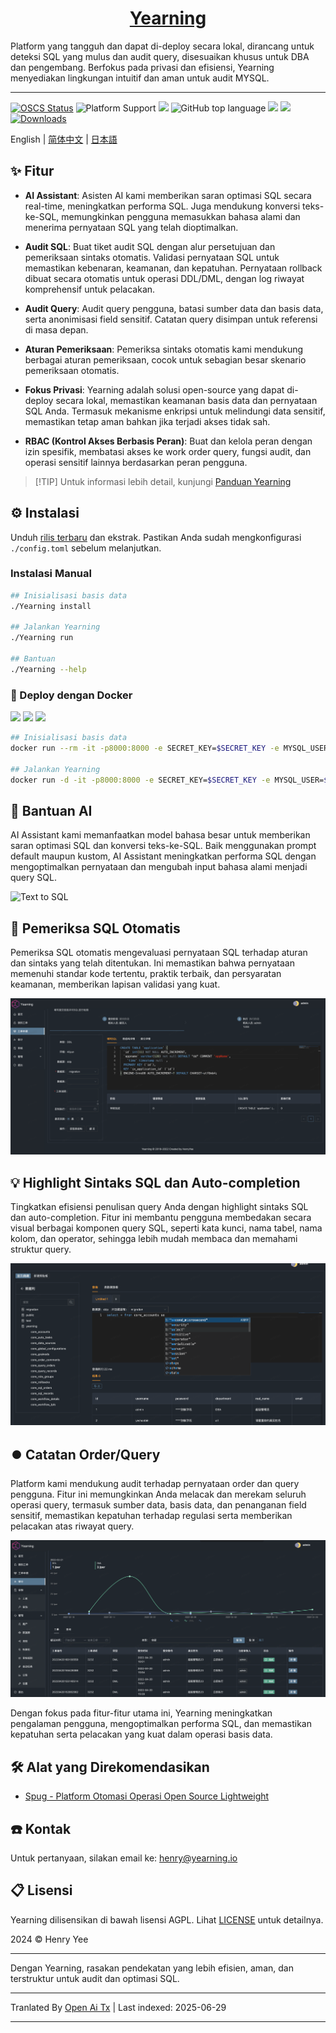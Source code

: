 <div align="center">

<h1 style="border-bottom: none">
    <b><a href="https://next.yearning.io">Yearning</a></b><br />
</h1>
</div>

 Platform yang tangguh dan dapat di-deploy secara lokal, dirancang untuk deteksi SQL yang mulus dan audit query, disesuaikan khusus untuk DBA dan pengembang. Berfokus pada privasi dan efisiensi, Yearning menyediakan lingkungan intuitif dan aman untuk audit MYSQL.

---
[![OSCS Status](https://www.oscs1024.com/platform/badge/cookieY/Yearning.svg?size=small)](https://www.murphysec.com/dr/nDuoncnUbuFMdrZsh7)
![Platform Support](https://img.shields.io/badge/-x86_x64%20ARM%20Supports%20%E2%86%92-rgb(84,56,255)?style=flat-square&logoColor=white&logo=linux)
[![][github-license-shield]][github-license-link]
![GitHub top language](https://img.shields.io/github/languages/top/cookieY/Yearning?color=369eff&label=golang&labelColor=black&logo=golang&logoColor=white&style=flat-square)
[![][github-forks-shield]][github-forks-link]
[![][github-stars-shield]][github-stars-link]
[![Downloads](https://img.shields.io/github/downloads/cookieY/Yearning/total?labelColor=black&logo=download&logoColor=white&style=flat-square)](https://github.com/cookieY/Yearning/releases/latest)

English | [简体中文](https://raw.githubusercontent.com/cookieY/Yearning/next/README.zh-CN.md) | [日本語](https://raw.githubusercontent.com/cookieY/Yearning/next/README.ja-JP.md)

## ✨ Fitur

- **AI Assistant**: Asisten AI kami memberikan saran optimasi SQL secara real-time, meningkatkan performa SQL. Juga mendukung konversi teks-ke-SQL, memungkinkan pengguna memasukkan bahasa alami dan menerima pernyataan SQL yang telah dioptimalkan.
  
- **Audit SQL**: Buat tiket audit SQL dengan alur persetujuan dan pemeriksaan sintaks otomatis. Validasi pernyataan SQL untuk memastikan kebenaran, keamanan, dan kepatuhan. Pernyataan rollback dibuat secara otomatis untuk operasi DDL/DML, dengan log riwayat komprehensif untuk pelacakan.

- **Audit Query**: Audit query pengguna, batasi sumber data dan basis data, serta anonimisasi field sensitif. Catatan query disimpan untuk referensi di masa depan.

- **Aturan Pemeriksaan**: Pemeriksa sintaks otomatis kami mendukung berbagai aturan pemeriksaan, cocok untuk sebagian besar skenario pemeriksaan otomatis.

- **Fokus Privasi**: Yearning adalah solusi open-source yang dapat di-deploy secara lokal, memastikan keamanan basis data dan pernyataan SQL Anda. Termasuk mekanisme enkripsi untuk melindungi data sensitif, memastikan tetap aman bahkan jika terjadi akses tidak sah.

- **RBAC (Kontrol Akses Berbasis Peran)**: Buat dan kelola peran dengan izin spesifik, membatasi akses ke work order query, fungsi audit, dan operasi sensitif lainnya berdasarkan peran pengguna.

> \[!TIP]
> Untuk informasi lebih detail, kunjungi [Panduan Yearning](https://next.yearning.io)


## ⚙️ Instalasi

Unduh [rilis terbaru](https://github.com/cookieY/Yearning/releases/latest) dan ekstrak. Pastikan Anda sudah mengkonfigurasi `./config.toml` sebelum melanjutkan.

### Instalasi Manual

```bash
## Inisialisasi basis data
./Yearning install

## Jalankan Yearning
./Yearning run

## Bantuan
./Yearning --help
```

### 🚀 Deploy dengan Docker
[![][docker-release-shield]][docker-release-link]
[![][docker-size-shield]][docker-size-link]
[![][docker-pulls-shield]][docker-pulls-link]
```bash
## Inisialisasi basis data
docker run --rm -it -p8000:8000 -e SECRET_KEY=$SECRET_KEY -e MYSQL_USER=$MYSQL_USER -e MYSQL_ADDR=$MYSQL_ADDR -e MYSQL_PASSWORD=$MYSQL_PASSWORD -e MYSQL_DB=$Yearning_DB -e Y_LANG=zh_CN yeelabs/yearning "/opt/Yearning install"

## Jalankan Yearning
docker run -d -it -p8000:8000 -e SECRET_KEY=$SECRET_KEY -e MYSQL_USER=$MYSQL_USER -e MYSQL_ADDR=$MYSQL_ADDR -e MYSQL_PASSWORD=$MYSQL_PASSWORD -e MYSQL_DB=$Yearning_DB -e Y_LANG=zh_CN yeelabs/yearning
```
## 🤖 Bantuan AI

AI Assistant kami memanfaatkan model bahasa besar untuk memberikan saran optimasi SQL dan konversi teks-ke-SQL. Baik menggunakan prompt default maupun kustom, AI Assistant meningkatkan performa SQL dengan mengoptimalkan pernyataan dan mengubah input bahasa alami menjadi query SQL.

![Text to SQL](https://raw.githubusercontent.com/cookieY/Yearning/next/img/text2sql.jpg)

## 🔖 Pemeriksa SQL Otomatis

Pemeriksa SQL otomatis mengevaluasi pernyataan SQL terhadap aturan dan sintaks yang telah ditentukan. Ini memastikan bahwa pernyataan memenuhi standar kode tertentu, praktik terbaik, dan persyaratan keamanan, memberikan lapisan validasi yang kuat.

![SQL Audit](https://raw.githubusercontent.com/cookieY/Yearning/next/img/audit.png)

## 💡 Highlight Sintaks SQL dan Auto-completion

Tingkatkan efisiensi penulisan query Anda dengan highlight sintaks SQL dan auto-completion. Fitur ini membantu pengguna membedakan secara visual berbagai komponen query SQL, seperti kata kunci, nama tabel, nama kolom, dan operator, sehingga lebih mudah membaca dan memahami struktur query.

![SQL Query](https://raw.githubusercontent.com/cookieY/Yearning/next/img/query.png)

## ⏺️ Catatan Order/Query

Platform kami mendukung audit terhadap pernyataan order dan query pengguna. Fitur ini memungkinkan Anda melacak dan merekam seluruh operasi query, termasuk sumber data, basis data, dan penanganan field sensitif, memastikan kepatuhan terhadap regulasi serta memberikan pelacakan atas riwayat query.

![Order/Query Record](https://raw.githubusercontent.com/cookieY/Yearning/next/img/record.png)

Dengan fokus pada fitur-fitur utama ini, Yearning meningkatkan pengalaman pengguna, mengoptimalkan performa SQL, dan memastikan kepatuhan serta pelacakan yang kuat dalam operasi basis data.

## 🛠️ Alat yang Direkomendasikan

- [Spug - Platform Otomasi Operasi Open Source Lightweight](https://github.com/openspug/spug)

## ☎️ Kontak

Untuk pertanyaan, silakan email ke: henry@yearning.io
## 📋 Lisensi

Yearning dilisensikan di bawah lisensi AGPL. Lihat [LICENSE](LICENSE) untuk detailnya.

2024 © Henry Yee

---

Dengan Yearning, rasakan pendekatan yang lebih efisien, aman, dan terstruktur untuk audit dan optimasi SQL.


[docker-pulls-link]: https://hub.docker.com/r/yeelabs/yearning
[docker-pulls-shield]: https://img.shields.io/docker/pulls/yeelabs/yearning?color=45cc11&labelColor=black&style=flat-square
[docker-release-link]: https://hub.docker.com/r/yeelabs/yearning
[docker-release-shield]: https://img.shields.io/docker/v/yeelabs/yearning?color=369eff&label=docker&labelColor=black&logo=docker&logoColor=white&style=flat-square
[docker-size-link]: https://hub.docker.com/r/yeelabs/yearning
[docker-size-shield]: https://img.shields.io/docker/image-size/yeelabs/yearning?color=369eff&labelColor=black&style=flat-square
[github-forks-shield]: https://img.shields.io/github/forks/cookieY/Yearning?color=8ae8ff&labelColor=black&style=flat-square
[github-forks-link]: https://github.com/cookieY/Yearning/network/members
[github-stars-link]: https://github.com/cookieY/Yearning/network/stargazers
[github-stars-shield]: https://img.shields.io/github/stars/cookieY/Yearning?color=ffcb47&labelColor=black&style=flat-square
[github-license-link]: https://github.com/cookieY/Yearning/blob/main/LICENSE
[github-license-shield]: https://img.shields.io/badge/AGPL%203.0-white?labelColor=black&style=flat-square


---


Tranlated By [Open Ai Tx](https://github.com/OpenAiTx/OpenAiTx) | Last indexed: 2025-06-29


---